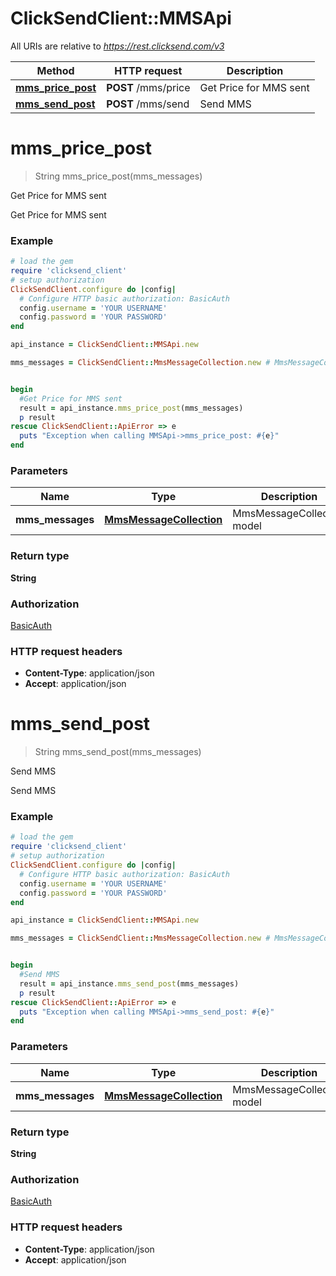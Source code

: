 # ClickSendClient::MMSApi

All URIs are relative to *https://rest.clicksend.com/v3*

Method | HTTP request | Description
------------- | ------------- | -------------
[**mms_price_post**](MMSApi.md#mms_price_post) | **POST** /mms/price | Get Price for MMS sent
[**mms_send_post**](MMSApi.md#mms_send_post) | **POST** /mms/send | Send MMS


# **mms_price_post**
> String mms_price_post(mms_messages)

Get Price for MMS sent

Get Price for MMS sent

### Example
```ruby
# load the gem
require 'clicksend_client'
# setup authorization
ClickSendClient.configure do |config|
  # Configure HTTP basic authorization: BasicAuth
  config.username = 'YOUR USERNAME'
  config.password = 'YOUR PASSWORD'
end

api_instance = ClickSendClient::MMSApi.new

mms_messages = ClickSendClient::MmsMessageCollection.new # MmsMessageCollection | MmsMessageCollection model


begin
  #Get Price for MMS sent
  result = api_instance.mms_price_post(mms_messages)
  p result
rescue ClickSendClient::ApiError => e
  puts "Exception when calling MMSApi->mms_price_post: #{e}"
end
```

### Parameters

Name | Type | Description  | Notes
------------- | ------------- | ------------- | -------------
 **mms_messages** | [**MmsMessageCollection**](MmsMessageCollection.md)| MmsMessageCollection model | 

### Return type

**String**

### Authorization

[BasicAuth](../README.md#BasicAuth)

### HTTP request headers

 - **Content-Type**: application/json
 - **Accept**: application/json



# **mms_send_post**
> String mms_send_post(mms_messages)

Send MMS

Send MMS

### Example
```ruby
# load the gem
require 'clicksend_client'
# setup authorization
ClickSendClient.configure do |config|
  # Configure HTTP basic authorization: BasicAuth
  config.username = 'YOUR USERNAME'
  config.password = 'YOUR PASSWORD'
end

api_instance = ClickSendClient::MMSApi.new

mms_messages = ClickSendClient::MmsMessageCollection.new # MmsMessageCollection | MmsMessageCollection model


begin
  #Send MMS
  result = api_instance.mms_send_post(mms_messages)
  p result
rescue ClickSendClient::ApiError => e
  puts "Exception when calling MMSApi->mms_send_post: #{e}"
end
```

### Parameters

Name | Type | Description  | Notes
------------- | ------------- | ------------- | -------------
 **mms_messages** | [**MmsMessageCollection**](MmsMessageCollection.md)| MmsMessageCollection model | 

### Return type

**String**

### Authorization

[BasicAuth](../README.md#BasicAuth)

### HTTP request headers

 - **Content-Type**: application/json
 - **Accept**: application/json



